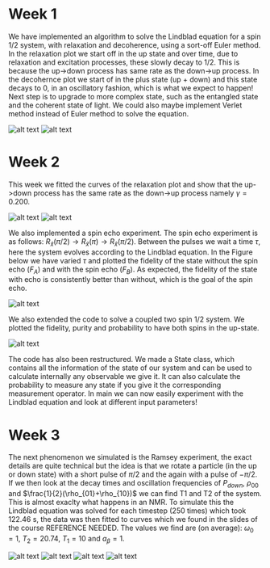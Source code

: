 # Week 1
We have implemented an algorithm to solve the Lindblad equation for a spin 1/2 system, with relaxation and decoherence, using a sort-off Euler method. In the relaxation plot we start off in the up state and over time, due to relaxation and excitation processes, these slowly decay to 1/2. This is because the up->down process has same rate as the down->up process. In the decohernce plot we start of in the plus state (up + down) and this state decays to 0, in an oscillatory fashion, which is what we expect to happen! Next step is to upgrade to more complex state, such as the entangled state and the coherent state of light. We could also maybe implement Verlet method instead of Euler method to solve the equation. 

![alt text](Figures/relaxation_plot.svg "Title Text")
![alt text](Figures/decoherence_plot.svg "Title Text")

# Week 2
This week we fitted the curves of the relaxation plot and show that the up->down process has the same rate as the down->up process namely $`\gamma=0.200`$.

![alt text](Figures/rho00fit.png "Title Text")
![alt text](Figures/rho11fit.png "Title Text")

We also implemented a spin echo experiment. The spin echo experiment is as follows: $`R_{\hat{x}}(\pi/2) \rightarrow R_{\hat{x}}(\pi) \rightarrow R_{\hat{x}}(\pi/2)`$. Between the pulses we wait a time $`\tau`$, here the system evolves according to the Lindblad equation. In the Figure below we have varied $`\tau`$ and plotted the fidelity of the state without the spin echo ($`F_A`$) and with the spin echo ($`F_B`$). As expected, the fidelity of the state with echo is consistently better than without, which is the goal of the spin echo.

![alt text](Figures/spin_echo.svg "Title Text")

We also extended the code to solve a coupled two spin 1/2 system. We plotted the fidelity, purity and probability to have both spins in the up-state.

![alt text](Figures/entangled_states.svg "Title Text")

The code has also been restructured. We made a State class, which contains all the information of the state of our system and can be used to calculate internally any observable we give it. It can also calculate the probability to measure any state if you give it the corresponding measurement operator. In main we can now easily experiment with the Lindblad equation and look at different input parameters!

# Week 3
The next phenomenon we simulated is the Ramsey experiment, the exact details are quite technical but the idea is that we rotate a particle (in the up or down state) with a short pulse of $`\pi/2`$ and the again with a pulse of $`-\pi/2`$. If we then look at the decay times and oscillation frequencies of $`P_{down}`$, $`\rho_{00}`$ and $`\frac{1}{2}(\rho_{01}+\rho_{10})`$ we can find T1 and T2 of the system. This is almost exaclty what happens in an NMR. To simulate this the Lindblad equation was solved for each timestep (250 times) which took 122.46 s, the data was then fitted to curves which we found in the slides of the course REFERENCE NEEDED. The values we find are (on average): $`\omega_0=1`$,  $`T_2=20.74`$,  $`T_1=10`$ and  $`a_{\beta}=1`$.


![alt text](Figures/ramsey.JPG "Title Text")
![alt text](Figures/Pdown.svg "Title Text")
![alt text](Figures/mixed.svg "Title Text")
![alt text](Figures/updown.svg "Title Text")
